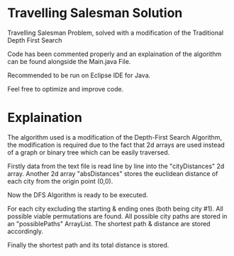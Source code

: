 # Travelling Salesman Solution
Travelling Salesman Problem, solved with a modification of the Traditional Depth First Search

Code has been commented properly and an explaination of the algorithm can be found alongside the Main.java File.

Recommended to be run on Eclipse IDE for Java.

Feel free to optimize and improve code.

# Explaination

The algorithm used is a modification of the Depth-First Search Algorithm, the modification is required due to the fact that 2d arrays are used instead of a graph or binary tree which can be easily traversed.

Firstly data from the text file is read line by line into the "cityDistances" 2d array.
Another 2d array "absDistances" stores the euclidean distance of each city from the origin point (0,0).

Now the DFS Algorithm is ready to be executed.

For each city excluding the starting & ending ones (both being city #1). All possible viable permutations are found. All possible city paths are stored in an "possiblePaths" ArrayList. The shortest path & distance are stored accordingly.

Finally the shortest path and its total distance is stored.
